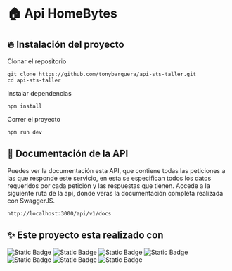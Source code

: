 # 🏠 Api HomeBytes 

## 🔥 Instalación del proyecto
Clonar el repositorio
```
git clone https://github.com/tonybarquera/api-sts-taller.git
cd api-sts-taller
```

Instalar dependencias
```
npm install
```

Correr el proyecto
```
npm run dev
```

## 📖 Documentación de la API
Puedes ver la documentación esta API, que contiene todas las peticiones a las que responde este servicio, en esta se especifican todos los datos requeridos por cada petición y las respuestas que tienen. 
Accede a la siguiente ruta de la api, donde veras la documentación completa realizada con SwaggerJS. 
```
http://localhost:3000/api/v1/docs
```

## ✨ Este proyecto esta realizado con
![Static Badge](https://img.shields.io/badge/JavaScript-0?style=flat&logo=JavaScript&color=%23000)
![Static Badge](https://img.shields.io/badge/NodeJS-0?style=flat&logo=Node.js&color=%23000)
![Static Badge](https://img.shields.io/badge/Git-0?style=flat&logo=Git&color=%23000)
![Static Badge](https://img.shields.io/badge/Expres.js-0?style=flat&logo=express&color=%23000)
![Static Badge](https://img.shields.io/badge/Jest_(testing)-0?style=flat&logo=Jest&color=%23000)
![Static Badge](https://img.shields.io/badge/Passport.js_(autenticación)-0?style=flat&logo=Passport&color=%23000)
![Static Badge](https://img.shields.io/badge/Swagger_(documentación)-0?style=flat&logo=Swagger&color=%23000)